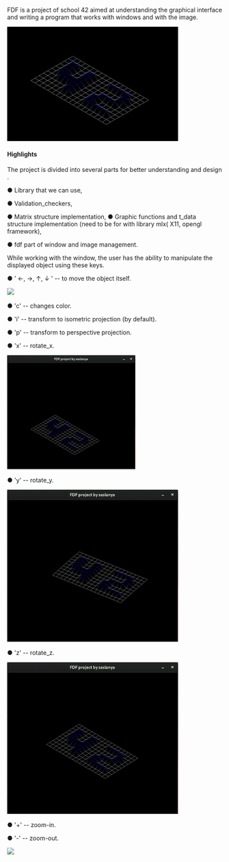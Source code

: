 FDF is a project of school 42 aimed at understanding the graphical interface and writing a program that works with windows and with the image.

<img src="instructions_view/project_view.png" width="400"/>

#### Highlights 
The project is divided into several parts for better understanding and design .

● Library that we can use,

● Validation_checkers,

● Matrix structure implementation,
● Graphic functions and t_data structure implementation (need to be for with library mlx( X11, opengl framework),

● fdf part of window and image management.

While working with the window, the user has the ability to manipulate the displayed object using these keys.

● ' ←, →, ↑, ↓ '  --   to move the object itself.

<img src="instructions_view/moves.gif" width="400"/>



● 'c'             --   changes color.

● 'i'             --   transform to isometric projection (by default).

● 'p'             --   transform to perspective projection.

● 'x'             --   rotate_x.

<img src="instructions_view/rotate_x.gif" width="300"/>



● 'y'             --   rotate_y.

<img src="instructions_view/rotate_y.gif" width="400"/>



● 'z'             --   rotate_z.

<img src="instructions_view/rotate_z.gif" width="400"/>



● '+'             --   zoom-in.

● '-'             --   zoom-out.

<img src="instructions_view/zoom.gif" width="300"/>
